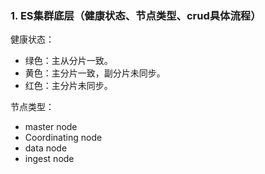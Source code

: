 ### 1. ES集群底层（健康状态、节点类型、crud具体流程）

健康状态：

-   绿色：主从分片一致。
-   黄色：主分片一致，副分片未同步。
-   红色：主分片未同步。

节点类型：

- master node
- Coordinating node
- data node
- ingest node





